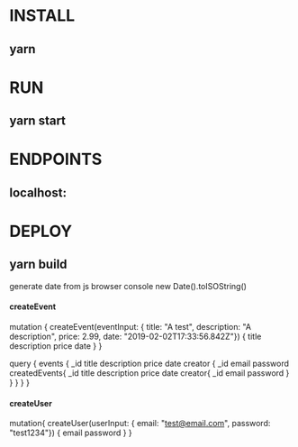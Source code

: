 # INSTALL 
## yarn 

# RUN 
## yarn start 

# ENDPOINTS 
## localhost: 

# DEPLOY 
## yarn build


generate date from js browser console
new Date().toISOString()

#### createEvent
mutation {
  createEvent(eventInput: {
    title: "A test",
    description: "A description",
    price: 2.99,
    date: "2019-02-02T17:33:56.842Z"}) 
  {
    title
    description
    price
    date
  }
}

query {
  events {
    _id
    title
    description
    price
    date
    creator {
      _id
      email
      password
      createdEvents{
        _id
        title
        description
        price
        date 
        creator{
          _id
          email
          password
        }
      }
    }
  }
}

#### createUser
mutation{
  createUser(userInput: 
  {
    email: "test@email.com", 
    password: "test1234"})
  {
    email
    password
  }
}
